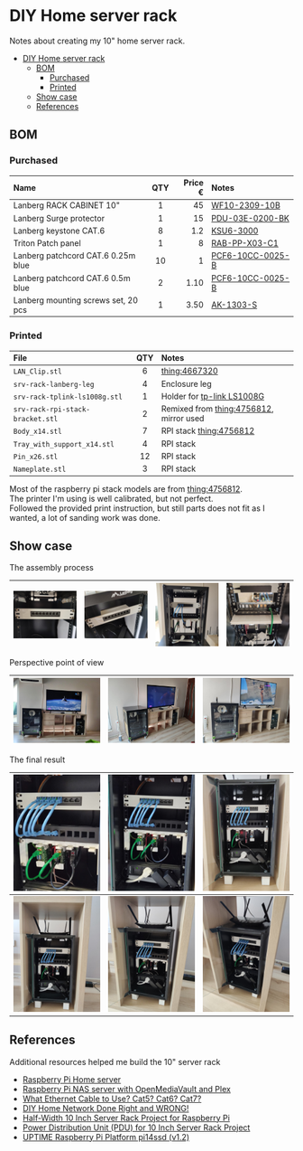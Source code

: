 # DIY Home server rack

Notes about creating my 10" home server rack.

- [DIY Home server rack](#diy-home-server-rack)
  - [BOM](#bom)
    - [Purchased](#purchased)
    - [Printed](#printed)
  - [Show case](#show-case)
  - [References](#references)

## BOM

### Purchased

| Name | QTY | Price € | Notes |
|:-----|:---:|--------:|:------|
| Lanberg RACK CABINET 10"            | 1  | 45   | [WF10-2309-10B](https://lanberg.pl/en/produkt/WF10-2309-10B) |
| Lanberg Surge protector             | 1  | 15   | [PDU-03E-0200-BK](https://lanberg.pl/en/produkt/PDU-03E-0200-BK) | 
| Lanberg keystone CAT.6              | 8  | 1.2  | [KSU6-3000](https://lanberg.pl/en/produkt/KSU6-3000) |
| Triton Patch panel                  | 1  | 8    | [RAB-PP-X03-C1](https://industry-electronics.com/triton/rab-pp-x03-c1-10-wall-housing-accessory-modular-patch-panel-keystone-lieske_969487.htm) |
| Lanberg patchcord CAT.6 0.25m blue  | 10 | 1    | [PCF6-10CC-0025-B](https://lanberg.pl/en/produkt/PCF6-10CC-0025-B) |
| Lanberg patchcord CAT.6 0.5m blue   | 2  | 1.10 | [PCF6-10CC-0025-B](https://lanberg.pl/en/produkt/PCF6-10CC-0050-G) |
| Lanberg mounting screws set, 20 pcs | 1  | 3.50 | [AK-1303-S](https://lanberg.pl/en/produkt/AK-1303-S)               |

### Printed 

| File | QTY | Notes |
|:-----|:---:|:------|
| ``LAN_Clip.stl``                   | 6  | [thing:4667320](https://www.thingiverse.com/thing:4667320) |
| ``srv-rack-lanberg-leg``           | 4  | Enclosure leg |
| ``srv-rack-tplink-ls1008g.stl``    | 1  | Holder for [tp-link LS1008G](https://www.tp-link.com/us/home-networking/8-port-switch/ls1008g/) |
| ``srv-rack-rpi-stack-bracket.stl`` | 2  | Remixed from [thing:4756812](https://www.thingiverse.com/thing:4756812), mirror used |
| ``Body_x14.stl``                   | 7  | RPI stack [thing:4756812](https://www.thingiverse.com/thing:4756812) |
| ``Tray_with_support_x14.stl``      | 4  | RPI stack |
| ``Pin_x26.stl``                    | 12 | RPI stack |
| ``Nameplate.stl``                  | 3  | RPI stack |

Most of the raspberry pi stack models are from [thing:4756812](https://www.thingiverse.com/thing:4756812).<br>
The printer I'm using is well calibrated, but not perfect.<br>
Followed the provided print instruction, but still parts does not fit as I wanted, a lot of sanding work was done.

## Show case

The assembly process

| ![build-01](./assets/images/build-01.jpg) | ![build-02](./assets/images/build-02.jpg) | ![build-03](./assets/images/build-03.jpg) | ![build-04](./assets/images/build-04.jpg) |
|:-----------------------------------------:|:-----------------------------------------:|:-----------------------------------------:|:-----------------------------------------:|

Perspective point of view

| ![landscape-01](./assets/images/landscape-01.jpg) | ![landscape-02](./assets/images/landscape-02.jpg) | ![landscape-03](./assets/images/landscape-03.jpg) |
|:-------------------------------------------------:|:-------------------------------------------------:|:-------------------------------------------------:|

The final result

| ![closeview-01](./assets/images/closeview-01.jpg) | ![closeview-02](./assets/images/closeview-02.jpg) | ![closeview-03](./assets/images/closeview-03.jpg) |
|:-------------------------------------------------:|:-------------------------------------------------:|:-------------------------------------------------:|
| ![closeview-04](./assets/images/closeview-04.jpg) | ![landscape-05](./assets/images/closeview-05.jpg) | ![landscape-06](./assets/images/closeview-06.jpg) |


## References

Additional resources helped me build the 10" server rack

- [Raspberry Pi Home server](https://wiki.ayanev.eu/#/raspberry-pi/2020-02-rpi-home-server/)
- [Raspberry Pi NAS server with OpenMediaVault and Plex](https://wiki.ayanev.eu/#/raspberry-pi/2021-08-rpi-nas-media-server/)
- [What Ethernet Cable to Use? Cat5? Cat6? Cat7?](https://www.youtube.com/watch?v=ha3zVvwzMvY&t=23s)
- [DIY Home Network Done Right and WRONG!](https://www.youtube.com/watch?v=LzND7Y8PgaA)
- [Half-Width 10 Inch Server Rack Project for Raspberry Pi](https://www.youtube.com/watch?v=4Ri76EbpKVo)
- [Power Distribution Unit (PDU) for 10 Inch Server Rack Project](https://www.youtube.com/watch?v=cALwxH5vJuo)
- [UPTIME Raspberry Pi Platform pi14ssd (v1.2)](https://uplab.pro/2020/12/raspberry-pi-server-mark-iii/)
